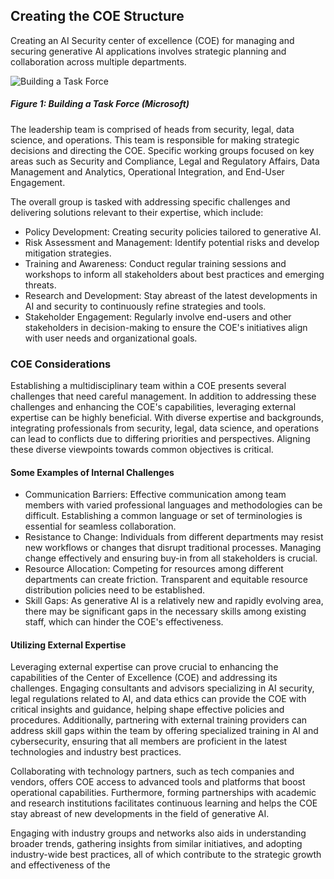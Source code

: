 ## Creating the COE Structure

Creating an AI Security center of excellence (COE) for managing and securing generative AI applications involves strategic planning and collaboration across multiple departments.

![Building a Task Force](images/fig_1.png)

##### Figure 1: Building a Task Force (Microsoft)

The leadership team is comprised of heads from security, legal, data science, and operations. This team is responsible for making strategic decisions and directing the COE. Specific working groups focused on key areas such as Security and Compliance, Legal and Regulatory Affairs, Data Management and Analytics, Operational Integration, and End-User Engagement.

The overall group is tasked with addressing specific challenges and delivering solutions relevant to their expertise, which include:
- Policy Development: Creating security policies tailored to generative AI.
- Risk Assessment and Management: Identify potential risks and develop mitigation strategies.
- Training and Awareness: Conduct regular training sessions and workshops to inform all stakeholders about best practices and emerging threats.
- Research and Development: Stay abreast of the latest developments in AI and security to continuously refine strategies and tools.
- Stakeholder Engagement: Regularly involve end-users and other stakeholders in
decision-making to ensure the COE's initiatives align with user needs and organizational goals.

### COE Considerations

Establishing a multidisciplinary team within a COE presents several challenges that need careful management. In addition to addressing these challenges and enhancing the COE's capabilities, leveraging external expertise can be highly beneficial. With diverse expertise and backgrounds, integrating professionals from security, legal, data science, and operations can lead to conflicts due to differing priorities and perspectives. Aligning these diverse viewpoints towards common objectives is critical.

#### Some Examples of Internal Challenges
- Communication Barriers: Effective communication among team members with varied professional languages and methodologies can be difficult. Establishing a common language or set of terminologies is essential for seamless collaboration.
- Resistance to Change: Individuals from different departments may resist new workflows or changes that disrupt traditional processes. Managing change effectively and ensuring buy-in from all stakeholders is crucial.
- Resource Allocation: Competing for resources among different departments can create friction. Transparent and equitable resource distribution policies need to be established.
- Skill Gaps: As generative AI is a relatively new and rapidly evolving area, there may be significant gaps in the necessary skills among existing staff, which can hinder the COE's effectiveness.

#### Utilizing External Expertise

Leveraging external expertise can prove crucial to enhancing the capabilities of the Center of Excellence (COE) and addressing its challenges. Engaging consultants and advisors specializing in AI security, legal regulations related to AI, and data ethics can provide the COE with critical insights and guidance, helping shape effective policies and procedures. Additionally, partnering with external training providers can address skill gaps within the team by offering specialized training in AI and cybersecurity, ensuring that all members are proficient in the latest technologies and industry best practices.

Collaborating with technology partners, such as tech companies and vendors, offers COE access to advanced tools and platforms that boost operational capabilities. Furthermore, forming partnerships with academic and research institutions facilitates continuous learning and helps the COE stay abreast of new developments in the field of generative AI.

Engaging with industry groups and networks also aids in understanding broader trends, gathering insights from similar initiatives, and adopting industry-wide best practices, all of which contribute to the strategic growth and effectiveness of the

